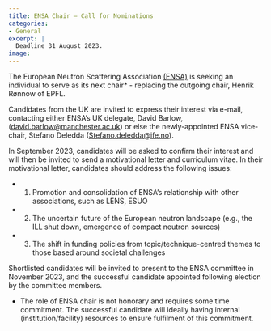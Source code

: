 ```yaml
---
title: ENSA Chair – Call for Nominations
categories:
- General
excerpt: |
  Deadline 31 August 2023.
image: 
---
```


The European Neutron Scattering Association [(ENSA)](https://ensa.tudelft.nl/about/) is seeking an individual to serve as its next chair* - replacing the outgoing chair, Henrik Rønnow of EPFL.

Candidates from the UK are invited to express their interest via e-mail, contacting either ENSA’s UK delegate, David Barlow, (david.barlow@manchester.ac.uk) or else the newly-appointed ENSA vice-chair, Stefano Deledda (Stefano.deledda@ife.no).

In September 2023, candidates will be asked to confirm their interest and will then be invited to send a motivational letter and curriculum vitae. In their motivational letter, candidates should address the following issues: 
- 1)  Promotion and consolidation of ENSA’s relationship with other associations, such as LENS, ESUO
- 2)  The uncertain future of the European neutron landscape (e.g., the ILL shut down, emergence of compact neutron sources)
- 3)  The shift in funding policies from topic/technique-centred themes to those based around societal challenges

Shortlisted candidates will be invited to present to the ENSA committee in November 2023, and the successful candidate appointed following election by the committee members.

* The role of ENSA chair is not honorary and requires some time commitment. The successful candidate will ideally having internal (institution/facility) resources to ensure fulfilment of this commitment.

